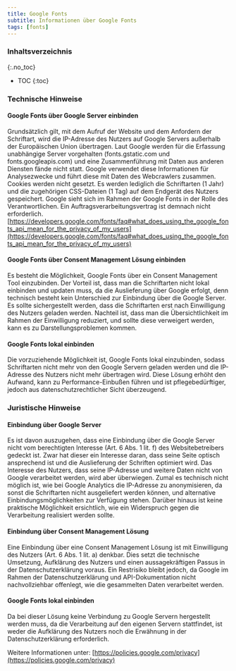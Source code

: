 ```yaml
---
title: Google Fonts
subtitle: Informationen über Google Fonts
tags: [fonts]
---
```

### Inhaltsverzeichnis
{:.no_toc}
* TOC
{:toc}

### Technische Hinweise  
#### Google Fonts über Google Server einbinden
Grundsätzlich gilt, mit dem Aufruf der Website und dem Anfordern der Schriftart, wird die IP-Adresse des Nutzers auf Google Servers außerhalb der Europäischen Union übertragen. Laut Google werden für die Erfassung unabhängige Server vorgehalten (fonts.gstatic.com und fonts.googleapis.com) und eine Zusammenführung mit Daten aus anderen Diensten fände nicht statt. Google verwendet diese Informationen für Analysezwecke und führt diese mit Daten des Webcrawlers zusammen. Cookies werden nicht gesetzt. Es werden lediglich die Schriftarten (1 Jahr) und die zugehörigen CSS-Dateien (1 Tag) auf dem Endgerät des Nutzers gespeichert. Google sieht sich im Rahmen der Google Fonts in der Rolle des Verantwortlichen. Ein Auftragsverarbeitungsvertrag ist demnach nicht erforderlich. [https://developers.google.com/fonts/faq#what_does_using_the_google_fonts_api_mean_for_the_privacy_of_my_users](https://developers.google.com/fonts/faq#what_does_using_the_google_fonts_api_mean_for_the_privacy_of_my_users)

#### Google Fonts über Consent Management Lösung einbinden
Es besteht die Möglichkeit, Google Fonts über ein Consent Management Tool einzubinden. Der Vorteil ist, dass man die Schriftarten nicht lokal einbinden und updaten muss, da die Auslieferung über Google erfolgt, denn technisch besteht kein Unterschied zur Einbindung über die Google Server. Es sollte sichergestellt werden, dass die Schriftarten erst nach Einwilligung des Nutzers geladen werden. Nachteil ist, dass man die Übersichtlichkeit im Rahmen der Einwilligung reduziert, und sollte diese verweigert werden, kann es zu Darstellungsproblemen kommen.

#### Google Fonts lokal einbinden
Die vorzuziehende Möglichkeit ist, Google Fonts lokal einzubinden, sodass Schriftarten nicht mehr von den Google Servern geladen werden und die IP-Adresse des Nutzers nicht mehr übertragen wird. Diese Lösung erhöht den Aufwand, kann zu Performance-Einbußen führen und ist pflegebedürftiger, jedoch aus datenschutzrechtlicher Sicht überzeugend.

### Juristische Hinweise
#### Einbindung über Google Server
Es ist davon auszugehen, dass eine Einbindung über die Google Server nicht vom berechtigten Interesse (Art. 6 Abs. 1 lit. f) des Websitebetreibers gedeckt ist. Zwar hat dieser ein Interesse daran, dass seine Seite optisch ansprechend ist und die Auslieferung der Schriften optimiert wird. Das Interesse des Nutzers, dass seine IP-Adresse und weitere Daten nicht von Google verarbeitet werden, wird aber überwiegen. Zumal es technisch nicht möglich ist, wie bei Google Analytics die IP-Adresse zu anonymisieren, da sonst die Schriftarten nicht ausgeliefert werden können, und alternative Einbindungsmöglichkeiten zur Verfügung stehen. Darüber hinaus ist keine praktische Möglichkeit ersichtlich, wie ein Widerspruch gegen die Verarbeitung realisiert werden sollte.

#### Einbindung über Consent Management Lösung
Eine Einbindung über eine Consent Management Lösung ist mit Einwilligung des Nutzers (Art. 6 Abs. 1 lit. a) denkbar. Dies setzt die technische Umsetzung, Aufklärung des Nutzers und einen aussagekräftigen Passus in der Datenschutzerklärung voraus. Ein Restrisiko bleibt jedoch, da Google im Rahmen der Datenschutzerklärung und API-Dokumentation nicht nachvollziehbar offenlegt, wie die gesammelten Daten verarbeitet werden.

#### Google Fonts lokal einbinden
Da bei dieser Lösung keine Verbindung zu Google Servern hergestellt werden muss, da die Verarbeitung auf den eigenen Servern stattfindet, ist weder die Aufklärung des Nutzers noch die Erwähnung in der Datenschutzerklärung erforderlich.

Weitere Informationen unter: [https://policies.google.com/privacy](https://policies.google.com/privacy)